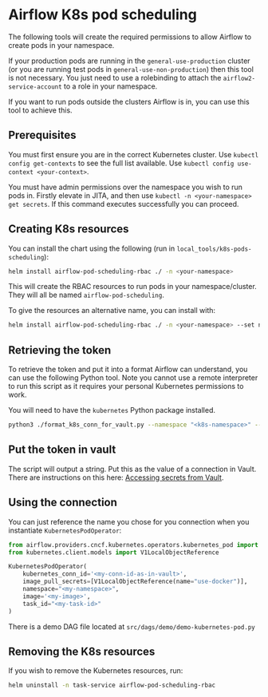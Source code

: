 # Airflow K8s pod scheduling

The following tools will create the required permissions to allow Airflow to create pods in your namespace.

If your production pods are running in the `general-use-production` cluster (or you are running test pods in `general-use-non-production`)
then this tool is not necessary. You just need to use a rolebinding to attach the `airflow2-service-account` to a role in your namespace.

If you want to run pods outside the clusters Airflow is in, you can use this tool to achieve this.

## Prerequisites

You must first ensure you are in the correct Kubernetes cluster.
Use `kubectl config get-contexts` to see the full list available. Use `kubectl config use-context <your-context>`.

You must have admin permissions over the namespace you wish to run pods in. Firstly elevate in JITA, and then use
`kubectl -n <your-namespace> get secrets`. If this command executes successfully you can proceed.

## Creating K8s resources

You can install the chart using the following (run in `local_tools/k8s-pods-scheduling`):
```bash
helm install airflow-pod-scheduling-rbac ./ -n <your-namespace>
```

This will create the RBAC resources to run pods in your namespace/cluster. They will all be named `airflow-pod-scheduling`.

To give the resources an alternative name, you can install with:
```bash
helm install airflow-pod-scheduling-rbac ./ -n <your-namespace> --set name=<your-rbac-resources-name>
```

## Retrieving the token

To retrieve the token and put it into a format Airflow can understand, you can use the following Python tool.
Note you cannot use a remote interpreter to run this script as it requires your personal Kubernetes permissions to work.

You will need to have the `kubernetes` Python package installed.

```bash
python3 ./format_k8s_conn_for_vault.py --namespace "<k8s-namespace>" --cluster "<k8s-cluster>"
```

## Put the token in vault

The script will output a string. Put this as the value of a connection in Vault. There are instructions on this here: 
[Accessing secrets from Vault](https://thetradedesk.gitlab-pages.adsrvr.org/teams/dataproc/docs/airflow/ttd_tooling/secrets_layer/).

## Using the connection

You can just reference the name you chose for you connection when you instantiate `KubernetesPodOperator`:

```python
from airflow.providers.cncf.kubernetes.operators.kubernetes_pod import KubernetesPodOperator
from kubernetes.client.models import V1LocalObjectReference

KubernetesPodOperator(
    kubernetes_conn_id='<my-conn-id-as-in-vault>',
    image_pull_secrets=[V1LocalObjectReference(name="use-docker")],
    namespace="<my-namespace>",
    image='<my-image>',
    task_id="<my-task-id>"
)

```

There is a demo DAG file located at `src/dags/demo/demo-kubernetes-pod.py`

## Removing the K8s resources

If you wish to remove the Kubernetes resources, run:
```bash
helm uninstall -n task-service airflow-pod-scheduling-rbac
```